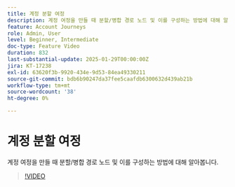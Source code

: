 ```yaml
---
title: 계정 분할 여정
description: 계정 여정을 만들 때 분할/병합 경로 노드 및 이를 구성하는 방법에 대해 알아봅니다.
feature: Account Journeys
role: Admin, User
level: Beginner, Intermediate
doc-type: Feature Video
duration: 832
last-substantial-update: 2025-01-29T00:00:00Z
jira: KT-17238
exl-id: 63620f3b-9920-434e-9d53-84ea49330211
source-git-commit: bdb6b90247da37fee5caafdb6300632d439ab21b
workflow-type: tm+mt
source-wordcount: '38'
ht-degree: 0%

---
```


# 계정 분할 여정

계정 여정을 만들 때 분할/병합 경로 노드 및 이를 구성하는 방법에 대해 알아봅니다.

>[!VIDEO](https://video.tv.adobe.com/v/3443263/?learn=on&enablevpops&captions=kor)
